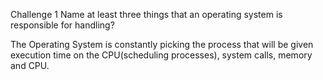 Challenge 1
Name at least three things that an operating system is responsible for handling?

The Operating System is constantly picking the process that will be given execution time on the CPU(scheduling processes), system calls, memory and CPU.